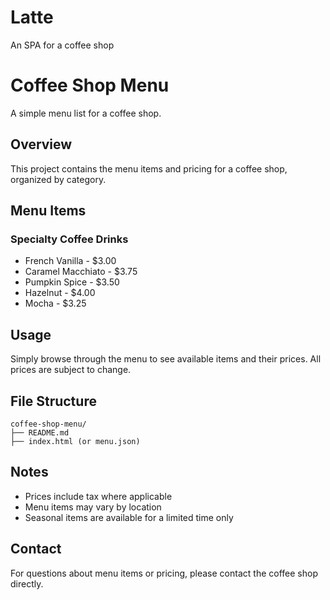 # Latte
An SPA for a coffee shop
# Coffee Shop Menu

A simple menu list for a coffee shop.

## Overview

This project contains the menu items and pricing for a coffee shop, organized by category.

## Menu Items

### Specialty Coffee Drinks

- French Vanilla - $3.00
- Caramel Macchiato - $3.75
- Pumpkin Spice - $3.50
- Hazelnut - $4.00
- Mocha - $3.25

## Usage

Simply browse through the menu to see available items and their prices. All prices are subject to change.

## File Structure

```
coffee-shop-menu/
├── README.md
├── index.html (or menu.json)
```

## Notes

- Prices include tax where applicable
- Menu items may vary by location
- Seasonal items are available for a limited time only

## Contact

For questions about menu items or pricing, please contact the coffee shop directly.
